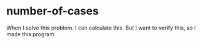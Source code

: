 # number-of-cases
When I solve this problem. I can calculate this. But I want to verify this, so I made this program.
